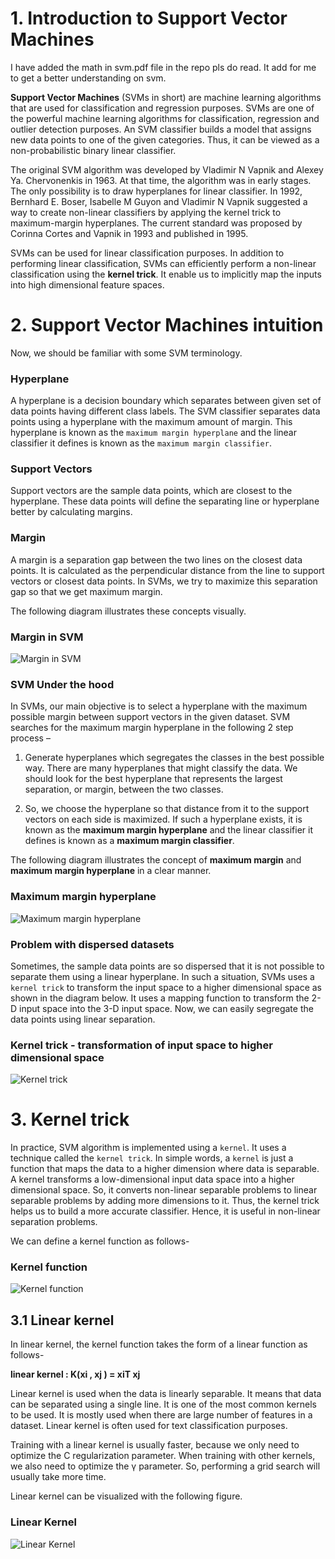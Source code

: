 
# **1. Introduction to Support Vector Machines** <a class="anchor" id="1"></a>

I have added the math in svm.pdf file in the repo pls do read. It add for me to get a better understanding on svm. 

**Support Vector Machines** (SVMs in short) are machine learning algorithms that are used for classification and regression purposes. SVMs are one of the powerful machine learning algorithms for classification, regression and outlier detection purposes. An SVM classifier builds a model that assigns new data points to one of the given categories. Thus, it can be viewed as a non-probabilistic binary linear classifier.

The original SVM algorithm was developed by Vladimir N Vapnik and Alexey Ya. Chervonenkis in 1963. At that time, the algorithm was in early stages. The only possibility is to draw hyperplanes for linear classifier. In 1992, Bernhard E. Boser, Isabelle M Guyon and Vladimir N Vapnik suggested a way to create non-linear classifiers by applying the kernel trick to maximum-margin hyperplanes. The current standard was proposed by Corinna Cortes and Vapnik in 1993 and published in 1995.

SVMs can be used for linear classification purposes. In addition to performing linear classification, SVMs can efficiently perform a non-linear classification using the **kernel trick**. It enable us to implicitly map the inputs into high dimensional feature spaces.

# **2. Support Vector Machines intuition** <a class="anchor" id="2"></a>


Now, we should be familiar with some SVM terminology. 


### Hyperplane

A hyperplane is a decision boundary which separates between given set of data points having different class labels. The SVM classifier separates data points using a hyperplane with the maximum amount of margin. This hyperplane is known as the `maximum margin hyperplane` and the linear classifier it defines is known as the `maximum margin classifier`.


### Support Vectors

Support vectors are the sample data points, which are closest to the hyperplane.  These data points will define the separating line or hyperplane better by calculating margins.




### Margin

A margin is a separation gap between the two lines on the closest data points. It is calculated as the perpendicular distance from the line to support vectors or closest data points. In SVMs, we try to maximize this separation gap so that we get maximum margin.

The following diagram illustrates these concepts visually.


### Margin in SVM

![Margin in SVM](https://static.wixstatic.com/media/8f929f_7ecacdcf69d2450087cb4a898ef90837~mv2.png)


### SVM Under the hood

In SVMs, our main objective is to select a hyperplane with the maximum possible margin between support vectors in the given dataset. SVM searches for the maximum margin hyperplane in the following 2 step process –


1.	Generate hyperplanes which segregates the classes in the best possible way. There are many hyperplanes that might classify the data. We should look for the best hyperplane that represents the largest separation, or margin, between the two classes.

2.	So, we choose the hyperplane so that distance from it to the support vectors on each side is maximized. If such a hyperplane exists, it is known as the **maximum margin hyperplane** and the linear classifier it defines is known as a **maximum margin classifier**. 


The following diagram illustrates the concept of **maximum margin** and **maximum margin hyperplane** in a clear manner.


### Maximum margin hyperplane

![Maximum margin hyperplane](https://static.packt-cdn.com/products/9781783555130/graphics/3547_03_07.jpg)



### Problem with dispersed datasets


Sometimes, the sample data points are so dispersed that it is not possible to separate them using a linear hyperplane. 
In such a situation, SVMs uses a `kernel trick` to transform the input space to a higher dimensional space as shown in the diagram below. It uses a mapping function to transform the 2-D input space into the 3-D input space. Now, we can easily segregate the data points using linear separation.


### Kernel trick - transformation of input space to higher dimensional space

![Kernel trick](http://www.aionlinecourse.com/uploads/tutorials/2019/07/11_21_kernel_svm_3.png)

# **3. Kernel trick** <a class="anchor" id="3"></a>



In practice, SVM algorithm is implemented using a `kernel`. It uses a technique called the `kernel trick`. In simple words, a `kernel` is just a function that maps the data to a higher dimension where data is separable. A kernel transforms a low-dimensional input data space into a higher dimensional space. So, it converts non-linear separable problems to linear separable problems by adding more dimensions to it. Thus, the kernel trick helps us to build a more accurate classifier. Hence, it is useful in non-linear separation problems.

We can define a kernel function as follows-


### Kernel function

![Kernel function](https://encrypted-tbn0.gstatic.com/images?q=tbn:ANd9GcTodZptqcRor0LGo8Qn7_kJB9n9BACMt6jgIPZ4C3g_rgh_uSRZLQ&s)


## **3.1 Linear kernel**

In linear kernel, the kernel function takes the form of a linear function as follows-

**linear kernel : K(xi , xj ) = xiT xj**

Linear kernel is used when the data is linearly separable. It means that data can be separated using a single line. It is one of the most common kernels to be used. It is mostly used when there are large number of features in a dataset. Linear kernel is often used for text classification purposes.

Training with a linear kernel is usually faster, because we only need to optimize the C regularization parameter. When training with other kernels, we also need to optimize the γ parameter. So, performing a grid search will usually take more time.

Linear kernel can be visualized with the following figure.

### Linear Kernel

![Linear Kernel](https://scikit-learn.org/stable/_images/sphx_glr_plot_svm_kernels_thumb.png)
